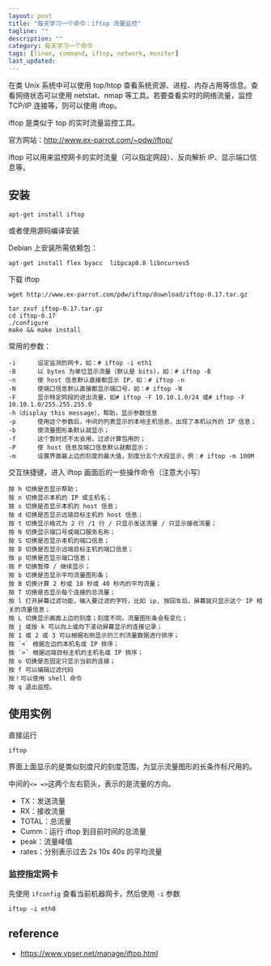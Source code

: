 ```yaml
---
layout: post
title: "每天学习一个命令：iftop 流量监控"
tagline: ""
description: ""
category: 每天学习一个命令
tags: [linux, command, iftop, network, monitor]
last_updated:
---
```


在类 Unix 系统中可以使用 top/htop 查看系统资源、进程、内存占用等信息。查看网络状态可以使用 netstat、nmap 等工具。若要查看实时的网络流量，监控 TCP/IP 连接等，则可以使用 iftop。

iftop 是类似于 top 的实时流量监控工具。

官方网站：http://www.ex-parrot.com/~pdw/iftop/

iftop 可以用来监控网卡的实时流量（可以指定网段）、反向解析 IP、显示端口信息等。

## 安装

    apt-get install iftop

或者使用源码编译安装

Debian 上安装所需依赖包：

    apt-get install flex byacc  libpcap0.8 libncurses5

下载 iftop

    wget http://www.ex-parrot.com/pdw/iftop/download/iftop-0.17.tar.gz

    tar zxvf iftop-0.17.tar.gz
    cd iftop-0.17
    ./configure
    make && make install

常用的参数：

    -i      设定监测的网卡，如：# iftop -i eth1
    -B      以 bytes 为单位显示流量（默认是 bits)，如：# iftop -B
    -n      使 host 信息默认直接都显示 IP，如：# iftop -n
    -N      使端口信息默认直接都显示端口号，如：# iftop -N
    -F      显示特定网段的进出流量，如# iftop -F 10.10.1.0/24 或# iftop -F 10.10.1.0/255.255.255.0
    -h（display this message），帮助，显示参数信息
    -p      使用这个参数后，中间的列表显示的本地主机信息，出现了本机以外的 IP 信息；
    -b      使流量图形条默认就显示；
    -f      这个暂时还不太会用，过滤计算包用的；
    -P      使 host 信息及端口信息默认就都显示；
    -m      设置界面最上边的刻度的最大值，刻度分五个大段显示，例：# iftop -m 100M

交互快捷键，进入 iftop 画面后的一些操作命令（注意大小写）

    按 h 切换是否显示帮助；
    按 n 切换显示本机的 IP 或主机名；
    按 s 切换是否显示本机的 host 信息；
    按 d 切换是否显示远端目标主机的 host 信息；
    按 t 切换显示格式为 2 行 /1 行 / 只显示发送流量 / 只显示接收流量；
    按 N 切换显示端口号或端口服务名称；
    按 S 切换是否显示本机的端口信息；
    按 D 切换是否显示远端目标主机的端口信息；
    按 p 切换是否显示端口信息；
    按 P 切换暂停 / 继续显示；
    按 b 切换是否显示平均流量图形条；
    按 B 切换计算 2 秒或 10 秒或 40 秒内的平均流量；
    按 T 切换是否显示每个连接的总流量；
    按 l 打开屏幕过滤功能，输入要过滤的字符，比如 ip, 按回车后，屏幕就只显示这个 IP 相关的流量信息；
    按 L 切换显示画面上边的刻度；刻度不同，流量图形条会有变化；
    按 j 或按 k 可以向上或向下滚动屏幕显示的连接记录；
    按 1 或 2 或 3 可以根据右侧显示的三列流量数据进行排序；
    按 `<` 根据左边的本机名或 IP 排序；
    按 `>` 根据远端目标主机的主机名或 IP 排序；
    按 o 切换是否固定只显示当前的连接；
    按 f 可以编辑过滤代码
    按！可以使用 shell 命令
    按 q 退出监控。

## 使用实例

直接运行

    iftop

界面上面显示的是类似刻度尺的刻度范围，为显示流量图形的长条作标尺用的。

中间的`<= =>`这两个左右箭头，表示的是流量的方向。

- TX：发送流量
- RX：接收流量
- TOTAL：总流量
- Cumm：运行 iftop 到目前时间的总流量
- peak：流量峰值
- rates：分别表示过去 2s 10s 40s 的平均流量

### 监控指定网卡
先使用 `ifconfig` 查看当前机器网卡，然后使用 `-i` 参数

    iftop -i eth0


## reference

- <https://www.vpser.net/manage/iftop.html>
